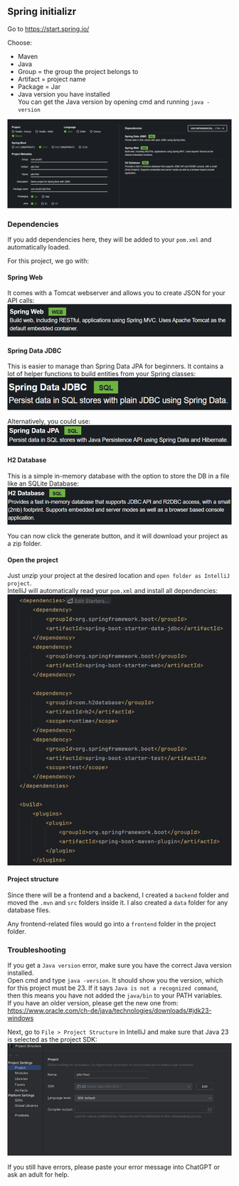 ## Spring initializr

Go to https://start.spring.io/

Choose:
- Maven
- Java
- Group = the group the project belongs to
- Artifact = project name
- Package = Jar
- Java version you have installed  
  You can get the Java version by opening cmd and running `java -version`

![Spring Initializr Screenshot](./images/Pasted%20image%2020241207140056.png)

### Dependencies

If you add dependencies here, they will be added to your `pom.xml` and automatically loaded.

For this project, we go with:

#### Spring Web
It comes with a Tomcat webserver and allows you to create JSON for your API calls:
![Spring Web Dependency](./images/Pasted%20image%2020241207140924.png)

#### Spring Data JDBC
This is easier to manage than Spring Data JPA for beginners. It contains a lot of helper functions to build entities from your Spring classes:
![Spring Data JDBC Dependency](./images/Pasted%20image%2020241207141118.png)

Alternatively, you could use:
![Alternative JDBC Dependency](./images/Pasted%20image%2020241207141150.png)

#### H2 Database
This is a simple in-memory database with the option to store the DB in a file like an SQLite Database:
![H2 Database Dependency](./images/Pasted%20image%2020241207141330.png)

You can now click the generate button, and it will download your project as a zip folder.

#### Open the project
Just unzip your project at the desired location and `open folder as IntelliJ project`.  
IntelliJ will automatically read your `pom.xml` and install all dependencies:
![Open Project in IntelliJ](./images/Pasted%20image%2020241207142737.png)

#### Project structure

Since there will be a frontend and a backend, I created a `backend` folder and moved the `.mvn` and `src` folders inside it. I also created a `data` folder for any database files.

Any frontend-related files would go into a `frontend` folder in the project folder.

### Troubleshooting
If you get a `Java version` error, make sure you have the correct Java version installed.  
Open cmd and type `java -version`. It should show you the version, which for this project must be 23. If it says `Java is not a recognized command`, then this means you have not added the `java/bin` to your PATH variables.  
If you have an older version, please get the new one from:  
https://www.oracle.com/ch-de/java/technologies/downloads/#jdk23-windows

Next, go to `File > Project Structure` in IntelliJ and make sure that Java 23 is selected as the project SDK:  
![Set Project SDK](./images/Pasted%20image%2020241207161007.png)

If you still have errors, please paste your error message into ChatGPT or ask an adult for help.
